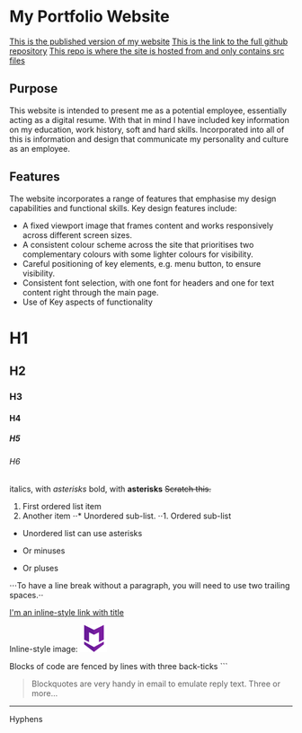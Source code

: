 <!-- Project documentation is to be compiled as a single markdown file named README.md

Description of your portfolio website, including,
Purpose
Functionality / features
Sitemap
Screenshots
Target audience
Tech stack (e.g. html, css, deployment platform, etc)
Design documentation including,
Design process
Wireframes
Personal logo (optional)
Usability considerations
Details of planning process including,
Project plan & timeline
Screenshots of Trello board(s)
Short Answer Q&A - Include short answers to the following questions,
Describe key events in the development of the internet from the 1980s to today (max. 150 words)
Define and describes the relationship between fundamental aspects of the internet such as: domains, web servers, DNS, and web browsers (max. 150 words)
Reflect on one aspect of the development of internet technologies and how it has contributed to the world today (max. 150 words) -->

# My Portfolio Website

[This is the published version of my website](https://becrusty.github.io "Benjamin Crow")
[This is the link to the full github repository](https://github.com/BeCrusty/my_portfolio "My_Portfolio")
[This repo is where the site is hosted from and only contains src files](https://github.com/BeCrusty/becrusty.github.io)

## Purpose
This website is intended to present me as a potential employee, essentially acting as a digital resume. With that in mind I have included key information on my education, work history, soft and hard skills. Incorporated into all of this is information and design that communicate my personality and culture as an employee.

## Features
The website incorporates a range of features that emphasise my design capabilities and functional skills.
Key design features include:
  * A fixed viewport image that frames content and works responsively across different screen sizes.
  * A consistent colour scheme across the site that prioritises two complementary colours with some lighter colours for visibility.
  * Careful positioning of key elements, e.g. menu button, to ensure visibility.
  * Consistent font selection, with one font for headers and one for text content right through the main page.
  * Use of 
Key aspects of functionality



# H1
## H2
### H3
#### H4
##### H5
###### H6

italics, with *asterisks*
bold, with **asterisks**
~~Scratch this.~~

1. First ordered list item
2. Another item
⋅⋅* Unordered sub-list.
⋅⋅1. Ordered sub-list

* Unordered list can use asterisks
- Or minuses
+ Or pluses


⋅⋅⋅To have a line break without a paragraph, you will need to use two trailing spaces.⋅⋅

[I'm an inline-style link with title](https://www.google.com "Google's Homepage")

Inline-style image: 
![alt text](https://github.com/adam-p/markdown-here/raw/master/src/common/images/icon48.png "Logo Title Text 1")

Blocks of code are fenced by lines with three back-ticks ```
> Blockquotes are very handy in email to emulate reply text.
Three or more...

---

Hyphens